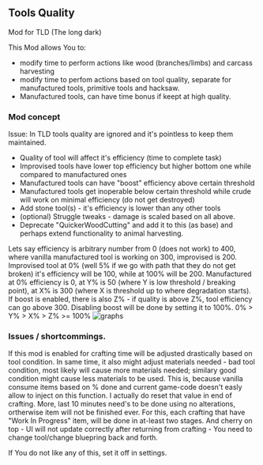 ## Tools Quality
Mod for TLD (The long dark)

This Mod allows You to:
* modify time to perform actions like wood (branches/limbs) and carcass harvesting
* modify time to perfom actions based on tool quality, separate for manufactured tools, primitive tools and hacksaw.
* Manufactured tools, can have time bonus if keept at high quality.


### Mod concept
Issue: In TLD tools quality are ignored and it's pointless to keep them maintained.

* Quality of tool will affect it's efficiency (time to complete task)
* Improvised tools have lower top efficiency but higher bottom one while compared to manufactured ones
* Manufactured tools can have "boost" efficiency above certain threshold
* Manufactured tools get inoperable below certain threshold while crude will work on minimal efficiency (do not get destroyed)
* Add stone tool(s) - it's efficiency is lower than any other tools
* (optional) Struggle tweaks - damage is scaled based on all above.
* Deprecate "QuickerWoodCutting" and add it to this (as base) and perhaps extend functionality to animal harvesting.


Lets say efficiency is arbitrary number from 0 (does not work) to 400, where vanilla manufactured tool is working on 300, improvised is 200. 
Improvised tool at 0% (well 5% if we go with path that they do not get broken) it's efficiency will be 100, while at 100% will be 200.
Manufactured at 0% efficiency is 0, at Y% is 50 (where Y is low threshold / breaking point), at X% is 300 (where X is threshold up to where degradation starts).
If boost is enabled, there is also Z% - if quality is above Z%, tool efficiency can go above 300. Disabling boost will be done by setting it to 100%.
0% > Y% > X% > Z% >= 100%
![graphs](/TQ_graph1.png)

### Issues / shortcommings.
If this mod is enabled for crafting time will be adjusted drastically based on tool condition.
In same time, it also might adjust materials needed - bad tool condition, most likely will cause more materials needed; similary good condition might cause less materials to be used.
This is, because vanilla consume items based on % done and current game-code doesn't easly allow to inject on this function. I actually do reset that value in end of crafting.
More, last 10 minutes need's to be done using no alterations, ortherwise item will not be finished ever. For this, each crafting that have "Work In Progress" item, will be done in at-least two stages.
And cherry on top - UI will not update correctly after returning from crafting - You need to change tool/change bluepring back and forth.

If You do not like any of this, set it off in settings.

